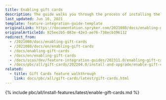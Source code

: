 ```yaml
---
title: Enabling gift cards
description: The guide walks you through the process of installing the Gift Cards feature in the project.
last_updated: Jun 16, 2021
template: feature-integration-guide-template
originalLink: https://documentation.spryker.com/2021080/docs/enabling-gift-cards
originalArticleId: 825ee2b5-083e-42e3-ae76-738ecb396112
redirect_from:
  - /2021080/docs/enabling-gift-cards
  - /2021080/docs/en/enabling-gift-cards
  - /docs/enabling-gift-cards
  - /docs/en/enabling-gift-cards
  - /docs/scos/dev/feature-integration-guides/202311.0/enabling-gift-cards.html
  - /docs/pbc/all/gift-cards/202204.0/install-and-upgrade/enable-gift-cards.html
related:
  - title: Gift Cards feature walkthrough
    link: docs/pbc/all/gift-cards/latest/gift-cards.html
---
```


{% include pbc/all/install-features/latest/enable-gift-cards.md %} <!-- To edit, see /_includes/pbc/all/install-features/202311.0/enable-gift-cards.md -->
